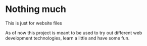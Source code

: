 # Nothing much

This is just for website files

As of now this project is meant to be used to try out different web development technologies, learn a little and have some fun.
